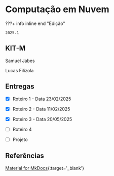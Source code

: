 # Computação em Nuvem


???+ info inline end "Edição"

    2025.1


## KIT-M

Samuel Jabes

Lucas Filizola


## Entregas

- [x] Roteiro 1 - Data 23/02/2025
- [x] Roteiro 2 - Data 11/02/2025
- [x] Roteiro 3 - Data 20/05/2025
- [ ] Roteiro 4
- [ ] Projeto


## Referências

[Material for MkDocs](https://squidfunk.github.io/mkdocs-material/reference/){:target='_blank'}